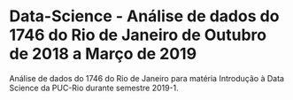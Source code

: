 # Data-Science - Análise de dados do 1746 do Rio de Janeiro de Outubro de 2018 a Março de 2019
Análise de dados do 1746 do Rio de Janeiro para matéria Introdução à Data Science da PUC-Rio durante semestre 2019-1.
